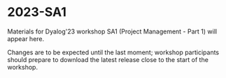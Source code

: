 # 2023-SA1
Materials for Dyalog'23 workshop SA1 (Project Management - Part 1)  will appear here. 

Changes are to be expected until the last moment; workshop participants should prepare to download the latest release close to the start of the workshop.
